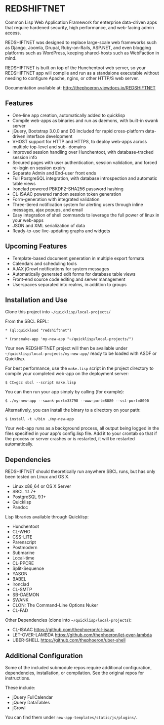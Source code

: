 REDSHIFTNET
===========

Common Lisp Web Application Framework for enterprise data-driven apps that require hardened security, high performance, and web-facing admin access.

REDSHIFTNET was designed to replace large-scale web frameworks such as Django, Joomla, Drupal, Ruby-on-Rails, ASP.NET, and even blogging platforms such as WordPress, keeping shared-hosts such as WebFaction in mind.

REDSHIFTNET is built on top of the Hunchentoot web server, so your REDSHIFTNET app will compile and run as a standalone executable without needing to configure Apache, nginx, or other HTTP/S web server.

Documentation available at: http://thephoeron.viewdocs.io/REDSHIFTNET

Features
--------

* One-line app creation, automatically added to quicklisp
* Compile web-apps as binaries and run as daemons, with built-in swank server
* jQuery, Bootstrap 3.0.0 and D3 included for rapid cross-platform data-driven interface development
* VHOST support for HTTP and HTTPS, to deploy web-apps across multiple top-level and sub- domains
* Improved session handling over Hunchentoot, with database-tracked session info
* Secured pages with user authentication, session validation, and forced re-login on session expiry
* Separate Admin and End-user front ends
* Full PostgreSQL integration, with database introspection and automatic table views
* Ironclad powered PBKDF2-SHA256 password hashing
* CL-ISAAC powered random session token generation
* Form-generation with integrated validation
* Three-tiered notification system for alerting users through inline messages, ajax popups, and email
* Easy integration of shell commands to leverage the full power of linux in your web-apps
* JSON and XML serialization of data
* Ready-to-use live-updating graphs and widgets


Upcoming Features
-----------------

* Template-based document generation in multiple export formats
* Calendars and scheduling tools
* AJAX jGrowl notifications for system messages
* Automatically generated edit forms for database table views
* Front-end source code editing and server management
* Userspaces separated into realms, in addition to groups


Installation and Use
--------------------

Clone this project into ``~/quicklisp/local-projects/``

From the SBCL REPL:

    * (ql:quickload "redshiftnet")

    * (rsn:make-app 'my-new-app "~/quicklisp/local-projects/")

Your new REDSHIFTNET project will then be available under ``~/quicklisp/local-projects/my-new-app/`` ready to be loaded with ASDF or Quicklisp.

For best performance, use the ``make.lisp`` script in the project directory to compile your completed web-app on the deployment server:

    $ CC=gcc sbcl --script make.lisp

You can then run your app simply by calling (for example):

    $ ./my-new-app --swank-port=33798 --www-port=8080 --ssl-port=8090

Alternatively, you can install the binary to a directory on your path:

    $ install -t ~/bin ./my-new-app

Your web-app runs as a background process, all output being logged in the files specified in your app's config.lisp file.  Add it to your crontab so that if the process or server crashes or is restarted, it will be restarted automatically.

Dependencies
------------

REDSHIFTNET should theoretically run anywhere SBCL runs, but has only been tested on Linux and OS X.

* Linux x86_64 or OS X Server
* SBCL 1.1.7+
* PostgreSQL 9.1+
* Quicklisp
* Pandoc

Lisp libraries available through Quicklisp:

* Hunchentoot
* CL-WHO
* CSS-LITE
* Parenscript
* Postmodern
* Submarine
* Local-time
* CL-PPCRE
* Split-Sequence
* YASON
* BABEL
* Ironclad
* CL-SMTP
* SB-DAEMON
* SWANK
* CLON: The Command-Line Options Nuker
* CL-FAD

Other Dependencies (clone into ``~/quicklisp/local-projects``):

* CL-ISAAC <https://github.com/thephoeron/cl-isaac>
* LET-OVER-LAMBDA <https://github.com/thephoeron/let-over-lambda>
* UBER-SHELL <https://github.com/thephoeron/uber-shell>

Additional Configuration
------------------------

Some of the included submodule repos require additional configuration, dependencies, installation, or compilation.  See the original repos for instructions.

These include:

* jQuery FullCalendar
* jQuery DataTables
* jGrowl

You can find them under `new-app-templates/static/js/plugins/`.
